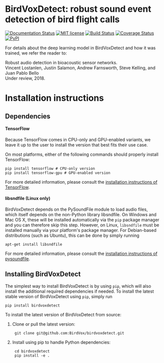 # BirdVoxDetect: robust sound event detection of bird flight calls
 [![Documentation Status](https://readthedocs.org/projects/birdvoxdetect/badge/?version=latest)](http://birdvoxdetect.readthedocs.io/en/latest/?badge=latest)
[![MIT license](https://img.shields.io/badge/License-MIT-blue.svg)](https://choosealicense.com/licenses/mit/)
[![Build Status](https://travis-ci.org/BirdVox/birdvoxdetect.svg?branch=master)](https://travis-ci.org/BirdVox/birdvoxdetect)
[![Coverage Status](https://coveralls.io/repos/github/BirdVox/birdvoxdetect/badge.svg)](https://coveralls.io/github/BirdVox/birdvoxdetect)
[![PyPI](https://img.shields.io/badge/python-2.7%2C%203.5%2C%203.6-blue.svg)]()


For details about the deep learning model in BirdVoxDetect and how it was trained, we refer the reader to:

Robust audio detection in bioacoustic sensor networks.<br/>
Vincent Lostanlen, Justin Salamon, Andrew Farnsworth, Steve Kelling, and Juan Pablo Bello<br/>
Under review, 2018.


# Installation instructions

Dependencies
------------
#### TensorFlow
Because TensorFlow comes in CPU-only and GPU-enabled variants, we leave it up to the user to install the version that best fits
their use case.

On most platforms, either of the following commands should properly install TensorFlow:

    pip install tensorflow # CPU-only version
    pip install tensorflow-gpu # GPU-enabled version

For more detailed information, please consult the
[installation instructions of TensorFlow](https://www.tensorflow.org/install/).

#### libsndfile (Linux only)
BirdVoxDetect depends on the PySoundFile module to load audio files, which itself depends on the non-Python library libsndfile.
On Windows and Mac OS X, these will be installed automatically via the ``pip`` package manager and you can therefore skip this step.
However, on Linux, `libsndfile` must be installed manually via your platform's package manager.
For Debian-based distributions (such as Ubuntu), this can be done by simply running

    apt-get install libsndfile

For more detailed information, please consult the
[installation instructions of pysoundfile](https://pysoundfile.readthedocs.io/en/0.9.0/#installation>).


Installing BirdVoxDetect
------------------------
The simplest way to install BirdVoxDetect is by using ``pip``, which will also install the additional required dependencies
if needed. To install the latest stable version of BirdVoxDetect using ``pip``, simply run

    pip install birdvoxdetect

To install the latest version of BirdVoxDetect from source:

1. Clone or pull the latest version:

        git clone git@github.com:BirdVox/birdvoxdetect.git

2. Install using pip to handle Python dependencies:

        cd birdvoxdetect
        pip install -e .

